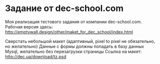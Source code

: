 # Задание от dec-school.com

Моя реализация тестового задания от компании dec-school.com. Рабочая версия здесь: http://emptywall.design/other/maket_for_dec_school/index.html

Сверстать небольшой макет (адаптивный, pixel to pixel не обязательно, но желательно)
Данные с формы должны попадать в базу данных Mysql, желательно без перезагрузки страницы
Ссылка на макет: http://dec.ua/download/tz.psd